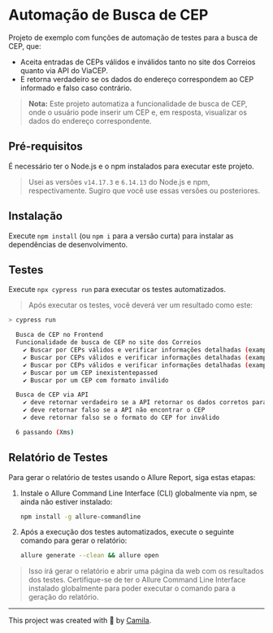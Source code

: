 # Automação de Busca de CEP

Projeto de exemplo com funções de automação de testes para a busca de CEP, que:

- Aceita entradas de CEPs válidos e inválidos tanto no site dos Correios quanto via API do ViaCEP.
- E retorna verdadeiro se os dados do endereço correspondem ao CEP informado e falso caso contrário.

> **Nota:** Este projeto automatiza a funcionalidade de busca de CEP, onde o usuário pode inserir um CEP e, em resposta, visualizar os dados do endereço correspondente.

## Pré-requisitos

É necessário ter o Node.js e o npm instalados para executar este projeto.

> Usei as versões `v14.17.3` e `6.14.13` do Node.js e npm, respectivamente. Sugiro que você use essas versões ou posteriores.

## Instalação

Execute `npm install` (ou `npm i` para a versão curta) para instalar as dependências de desenvolvimento.


## Testes

Execute `npx cypress run` para executar os testes automatizados.

> Após executar os testes, você deverá ver um resultado como este:

```sh
> cypress run

  Busca de CEP no Frontend
  Funcionalidade de busca de CEP no site dos Correios
    ✔ Buscar por CEPs válidos e verificar informações detalhadas (example #1)passed
    ✔ Buscar por CEPs válidos e verificar informações detalhadas (example #2)passed
    ✔ Buscar por CEPs válidos e verificar informações detalhadas (example #3)passed
    ✔ Buscar por um CEP inexistentepassed
    ✔ Buscar por um CEP com formato inválido

  Busca de CEP via API
    ✔ deve retornar verdadeiro se a API retornar os dados corretos para o CEP
    ✔ deve retornar falso se a API não encontrar o CEP
    ✔ deve retornar falso se o formato do CEP for inválido

  6 passando (Xms)
```

## Relatório de Testes

Para gerar o relatório de testes usando o Allure Report, siga estas etapas:

1. Instale o Allure Command Line Interface (CLI) globalmente via npm, se ainda não estiver instalado:
   
   ```sh
   npm install -g allure-commandline
   ```

2. Após a execução dos testes automatizados, execute o seguinte comando para gerar o relatório:
   
   ```sh
   allure generate --clean && allure open
   ```

> Isso irá gerar o relatório e abrir uma página da web com os resultados dos testes. Certifique-se de ter o Allure Command Line Interface instalado globalmente para poder executar o comando para a geração do relatório.


___

This project was created with 💙 by [Camila](https://www.linkedin.com/in/camilalnmoura/).
